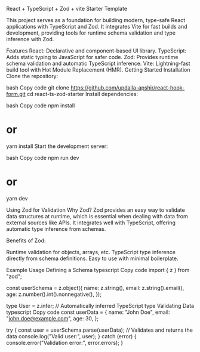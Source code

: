 

React + TypeScript + Zod + vite Starter Template

This project serves as a foundation for building modern, type-safe React applications with TypeScript and Zod. It integrates Vite for fast builds and development, providing tools for runtime schema validation and type inference with Zod.

Features
React: Declarative and component-based UI library.
TypeScript: Adds static typing to JavaScript for safer code.
Zod: Provides runtime schema validation and automatic TypeScript inference.
Vite: Lightning-fast build tool with Hot Module Replacement (HMR).
Getting Started
Installation
Clone the repository:

bash
Copy code
git clone  https://github.com/updalla-apshir/react-hook-form.git
cd react-ts-zod-starter
Install dependencies:

bash
Copy code
npm install
# or
yarn install
Start the development server:

bash
Copy code
npm run dev
# or
yarn dev

Using Zod for Validation
Why Zod? Zod provides an easy way to validate data structures at runtime, which is essential when dealing with data from external sources like APIs. It integrates well with TypeScript, offering automatic type inference from schemas.

Benefits of Zod:

Runtime validation for objects, arrays, etc.
TypeScript type inference directly from schema definitions.
Easy to use with minimal boilerplate.

Example Usage
Defining a Schema
typescript
Copy code
import { z } from "zod";

const userSchema = z.object({
  name: z.string(),
  email: z.string().email(),
  age: z.number().int().nonnegative(),
});

type User = z.infer<typeof userSchema>; // Automatically inferred TypeScript type
Validating Data
typescript
Copy code
const userData = {
  name: "John Doe",
  email: "john.doe@example.com",
  age: 30,
};

try {
  const user = userSchema.parse(userData); // Validates and returns the data
  console.log("Valid user:", user);
} catch (error) {
  console.error("Validation error:", error.errors);
}
